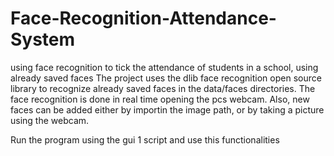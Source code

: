 # Face-Recognition-Attendance-System
using face recognition to tick the attendance of students in a school, using already saved faces
The project uses the dlib face recognition open source library to recognize already saved faces in the data/faces directories. 
The face recognition is done in real time opening the pcs webcam. Also, new faces can be added either by importin the image path,
or by taking a picture using the webcam.

Run the program using the gui 1 script and use this functionalities
